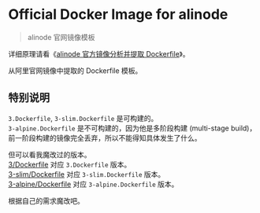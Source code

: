 # Official Docker Image for alinode

> alinode 官网镜像模板

详细原理请看《[alinode 官方镜像分析并提取 Dockerfile](http://www.52cik.com/2018/10/01/docker-alinode-dockerfile.html)》。

从阿里官网镜像中提取的 Dockerfile 模板。

## 特别说明

`3.Dockerfile`, `3-slim.Dockerfile` 是可构建的。  
`3-alpine.Dockerfile` 是不可构建的，因为他是多阶段构建 (multi-stage build)，前一阶段构建的镜像完全丢弃，所以不能得知具体发生了什么。

但可以看我魔改过的版本。  
[3/Dockerfile](https://github.com/toomeefed/docker-alinode/blob/master/3/jessie/Dockerfile) 对应 `3.Dockerfile` 版本。  
[3-slim/Dockerfile](https://github.com/toomeefed/docker-alinode/blob/master/3/slim/Dockerfile) 对应 `3-slim.Dockerfile` 版本。  
[3-alpine/Dockerfile](https://github.com/toomeefed/docker-alinode/blob/master/3/alpine/Dockerfile) 对应 `3-alpine.Dockerfile` 版本。

根据自己的需求魔改吧。

